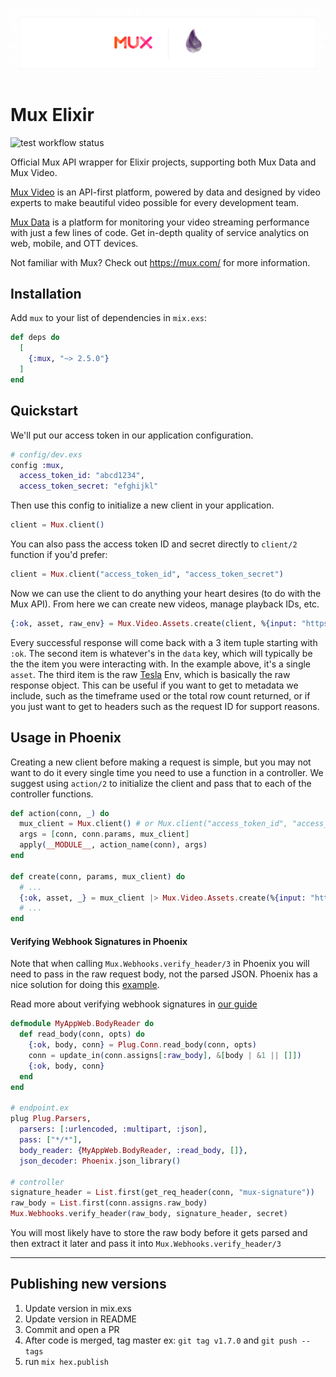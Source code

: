 ![Mux Elixir Banner](github-elixir-sdk.png)

# Mux Elixir

![test workflow status](https://github.com/muxinc/mux-elixir/actions/workflows/ci.yml/badge.svg)

<!-- MDOC !-->

Official Mux API wrapper for Elixir projects, supporting both Mux Data and Mux Video.

[Mux Video](https://mux.com/video) is an API-first platform, powered by data and designed by video experts to make beautiful video possible for every development team.

[Mux Data](https://mux.com/data) is a platform for monitoring your video streaming performance with just a few lines of code. Get in-depth quality of service analytics on web, mobile, and OTT devices.

Not familiar with Mux? Check out https://mux.com/ for more information.

## Installation

Add `mux` to your list of dependencies in `mix.exs`:

```elixir
def deps do
  [
    {:mux, "~> 2.5.0"}
  ]
end
```

## Quickstart

We'll put our access token in our application configuration.

```elixir
# config/dev.exs
config :mux,
  access_token_id: "abcd1234",
  access_token_secret: "efghijkl"
```

Then use this config to initialize a new client in your application.

```elixir
client = Mux.client()
```

You can also pass the access token ID and secret directly to `client/2` function if you'd prefer:

```elixir
client = Mux.client("access_token_id", "access_token_secret")
```

Now we can use the client to do anything your heart desires (to do with the Mux API). From here we can
create new videos, manage playback IDs, etc.

```elixir
{:ok, asset, raw_env} = Mux.Video.Assets.create(client, %{input: "https://example.com/video.mp4"});
```

Every successful response will come back with a 3 item tuple starting with `:ok`. The second item
is whatever's in the `data` key, which will typically be the the item you were interacting with. In
the example above, it's a single `asset`. The third item is the raw [Tesla](https://github.com/teamon/tesla)
Env, which is basically the raw response object. This can be useful if you want to get to metadata we
include, such as the timeframe used or the total row count returned, or if you just want to get to
headers such as the request ID for support reasons.

## Usage in Phoenix

Creating a new client before making a request is simple, but you may not want to do it every
single time you need to use a function in a controller. We suggest using `action/2` to initialize
the client and pass that to each of the controller functions.

```elixir
def action(conn, _) do
  mux_client = Mux.client() # or Mux.client("access_token_id", "access_token_secret")
  args = [conn, conn.params, mux_client]
  apply(__MODULE__, action_name(conn), args)
end

def create(conn, params, mux_client) do
  # ...
  {:ok, asset, _} = mux_client |> Mux.Video.Assets.create(%{input: "http://example.com/input.mp4"})
  # ...
end
```

#### Verifying Webhook Signatures in Phoenix

Note that when calling `Mux.Webhooks.verify_header/3` in Phoenix you will need to pass in the raw request
body, not the parsed JSON. Phoenix has a nice solution for doing this [example](https://github.com/phoenixframework/phoenix/issues/459#issuecomment-440820663).

Read more about verifying webhook signatures in [our guide](https://docs.mux.com/docs/webhook-security)

```elixir
defmodule MyAppWeb.BodyReader do
  def read_body(conn, opts) do
    {:ok, body, conn} = Plug.Conn.read_body(conn, opts)
    conn = update_in(conn.assigns[:raw_body], &[body | &1 || []])
    {:ok, body, conn}
  end
end

# endpoint.ex
plug Plug.Parsers,
  parsers: [:urlencoded, :multipart, :json],
  pass: ["*/*"],
  body_reader: {MyAppWeb.BodyReader, :read_body, []},
  json_decoder: Phoenix.json_library()

# controller
signature_header = List.first(get_req_header(conn, "mux-signature"))
raw_body = List.first(conn.assigns.raw_body)
Mux.Webhooks.verify_header(raw_body, signature_header, secret)
```

You will most likely have to store the raw body before it gets parsed and then extract it later and
pass it into `Mux.Webhooks.verify_header/3`

<!-- MDOC !-->

---

## Publishing new versions

1. Update version in mix.exs
1. Update version in README
1. Commit and open a PR
1. After code is merged, tag master ex: `git tag v1.7.0` and `git push --tags`
1. run `mix hex.publish`
